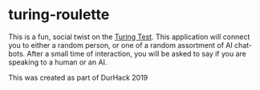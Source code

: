 # turing-roulette

This is a fun, social twist on the [Turing Test](https://en.wikipedia.org/wiki/Turing_test). This application will connect you to either a random person, or one of a random assortment of AI chat-bots. After a small time of interaction, you will be asked to say if you are speaking to a human or an AI. 

This was created as part of DurHack 2019
